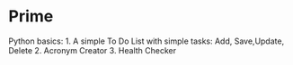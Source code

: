 # Prime
Python basics:
    1. A simple To Do List with simple tasks: Add, Save,Update, Delete
    2. Acronym Creator
    3. Health Checker